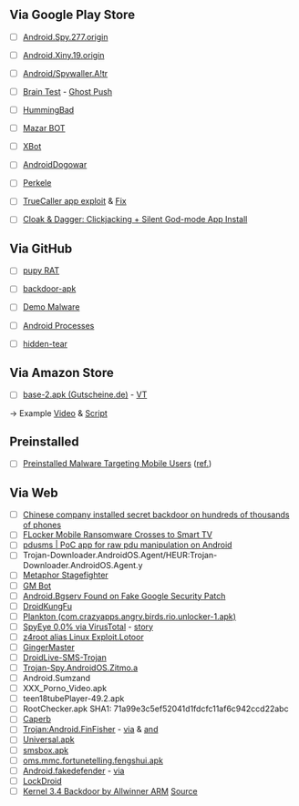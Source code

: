 Via Google Play Store
--------------

- [ ] [Android.Spy.277.origin](http://www.theregister.co.uk/2016/04/26/android_malware_whack_a_mole/)
- [ ] [Android.Xiny.19.origin](https://vms.drweb.com/virus/?i=7940676)
- [ ] [Android/Spywaller.A!tr](http://www.fortiguard.com/encyclopedia/virus/6962952)
- [ ] [Brain Test](http://news.softpedia.com/news/one-million-android-users-infected-with-malware-through-an-iq-testing-application-492326.shtml) - [Ghost Push](http://news.softpedia.com/news/ghost-push-android-malware-infects-600-000-new-users-per-day-492167.shtml)
- [ ] [HummingBad](http://blog.checkpoint.com/2016/02/04/hummingbad-a-persistent-mobile-chain-attack/)
- [ ] [Mazar BOT](https://heimdalsecurity.com/blog/security-alert-mazar-bot-active-attacks-android-malware/)
- [ ] [XBot](http://researchcenter.paloaltonetworks.com/2016/02/new-android-trojan-xbot-phishes-credit-cards-and-bank-accounts-encrypts-devices-for-ransom/#more-12209)
- [ ] [AndroidDogowar](http://www.symantec.com/security_response/writeup.jsp?docid=2011-081510-4323-99)
- [ ] [Perkele](http://www.f-secure.com/weblog/archives/00002519.html)
- [ ] [TrueCaller app exploit](http://www.cmcm.com/blog/en/security/2016-03-28/974.html) & [Fix](http://blog.truecaller.com/security-update-notification/)
- [ ] [Cloak & Dagger: Clickjacking + Silent God-mode App Install](http://www.pbtracker.net/runner/nvinside?q=view-all)



Via GitHub
--------------

- [ ] [pupy RAT](https://github.com/n1nj4sec/pupy)
- [ ] [backdoor-apk](https://github.com/dana-at-cp/backdoor-apk)
- [ ] [Demo Malware](https://github.com/geeksonsecurity/android-overlay-malware-example)
- [ ] [Android Processes](https://jaredrummler.github.io/AndroidProcesses/)
- [ ] [hidden-tear](https://github.com/utkusen/hidden-tear)



Via Amazon Store
--------------

- [ ] [base-2.apk (Gutscheine.de)](https://www.reverse.it/sample/a8b4cf4ac8c8a41556fc84727026f4a4164e3840fe4c1a46a3e8074deb8f0b12?environmentId=8) - [VT](https://www.virustotal.com/en/file/a8b4cf4ac8c8a41556fc84727026f4a4164e3840fe4c1a46a3e8074deb8f0b12/analysis/)


-> Example [Video](https://www.youtube.com/watch?v=wZ_RChvuuJE) & [Script](http://www.forensicfocus.com/c/aid=57/webinars/2013/mobile-forensics-mpe-android-malware-detection/)



Preinstalled 
--------------

- [ ] [Preinstalled Malware Targeting Mobile Users](http://blog.checkpoint.com/2017/03/10/preinstalled-malware-targeting-mobile-users/) ([ref.](http://thehackernews.com/2017/03/android-malware-apps.html))



Via Web
--------------

- [ ] [Chinese company installed secret backdoor on hundreds of thousands of phones](http://arstechnica.com/security/2016/11/chinese-company-installed-secret-backdoor-on-hundreds-of-thousands-of-phones/)
- [ ] [FLocker Mobile Ransomware Crosses to Smart TV](http://blog.trendmicro.com/trendlabs-security-intelligence/flocker-ransomware-crosses-smart-tv/)
- [ ] [pdusms | PoC app for raw pdu manipulation on Android](https://github.com/evilsocket/pdusms)
- [ ] Trojan-Downloader.AndroidOS.Agent/HEUR:Trojan-Downloader.AndroidOS.Agent.y
- [ ] [Metaphor Stagefighter](https://www.exploit-db.com/docs/39527.pdf)
- [ ] [GM Bot](https://securityintelligence.com/android-malware-about-to-get-worse-gm-bot-source-code-leaked/)
- [ ] [Android.Bgserv Found on Fake Google Security Patch](http://www.symantec.com/connect/blogs/androidbgserv-found-fake-google-security-patch)
- [ ] [DroidKungFu](http://digg.com/news/technology/droidkungfu_android_malware_steals_sensitive_data_avoids_anti_virus_detection)
- [ ] [Plankton (com.crazyapps.angry.birds.rio.unlocker-1.apk)](https://www.virustotal.com/en/file/7f0aaf040b475085713b09221c914a971792e1810b0666003bf38ac9a9b013e6/analysis/1307827479/)
- [ ] [SpyEye 0,0% via VirusTotal](https://www.virustotal.com/en/file/ba1aa326ca5b79e79feba9bbfe85f238b63c317d9329f1f7c28d54fe905353b9/analysis/1315933705/) - [story](https://securityintelligence.com/first-spyeye-attack-android-mobile-platform-now-wild/)
- [ ] [z4root alias Linux Exploit.Lotoor](http://www.virustotal.com/file-scan/report.html?id=d49733d22389edd8ed0615f6cb86613ec1a86092a58da2faf81736cb17326d0d-1319032694)
- [ ] [GingerMaster](http://www.csc.ncsu.edu/faculty/jiang/GingerMaster/)
- [ ] [DroidLive-SMS-Trojan](http://www.csc.ncsu.edu/faculty/jiang/DroidLive/)
- [ ] [Trojan-Spy.AndroidOS.Zitmo.a](https://buguroo.com/es/6151-2)
- [ ] Android.Sumzand
- [ ] XXX_Porno_Video.apk
- [ ] teen18tubePlayer-49.2.apk
- [ ] RootChecker.apk SHA1: 71a99e3c5ef52041d1fdcfc11af6c942ccd22abc
- [ ] [Caperb](http://contagiominidump.blogspot.com/2012/12/android-carberp.html)
- [ ] [Trojan:Android.FinFisher](http://www.heise.de/newsticker/meldung/FinFisher-Trojaner-auch-fuer-iOS-und-Android-gesichtet-1679019.html/from/related) - [via](https://www.virustotal.com/en/file/72a522d0d3dcd0dc026b02ab9535e87a9f5664bc5587fd33bb4a48094bce0537/analysis/) & [and](https://www.virustotal.com/en/file/72a522d0d3dcd0dc026b02ab9535e87a9f5664bc5587fd33bb4a48094bce0537/analysis/1350562520/)
- [ ] [Universal.apk](https://www.virustotal.com/en/file/32ad10888c30e94e0b4949299ba4505c0464c82059c36919a10b8b075813df05/analysis/1369602837/)
- [ ] [smsbox.apk](https://www.virustotal.com/en/file/bc9235e294a2e4f28cd6a11cc169666148ec7d0899a01f1ae4b4f1956a70183b/analysis/1369602823/)
- [ ] [oms.mmc.fortunetelling.fengshui.apk](https://www.virustotal.com/en/file/95345694e69b8852af4ae872e6da55e086d71a75a3ef82029289e6a5efdc31d1/analysis/1369602757/)
- [ ] [Android.fakedefender](http://www.symantec.com/connect/blogs/fakeav-holds-android-phones-ransom) - [via](https://www.virustotal.com/en/file/983e662c5fa649ab25a5209d8996d6ddf581f15ef73d8e14c8360125d2c5f920/analysis/)
- [ ] [LockDroid](http://www.symantec.com/connect/blogs/android-ransomware-variant-uses-clickjacking-become-device-administrator)
- [ ] [Kernel 3.4 Backdoor by Allwinner ARM](http://pastebin.com/sjej62iz) [Source](http://forum.armbian.com/index.php/topic/1108-security-alert-for-allwinner-sun8i-h3a83th8/http://forum.armbian.com/index.php/topic/1108-security-alert-for-allwinner-sun8i-h3a83th8/')
